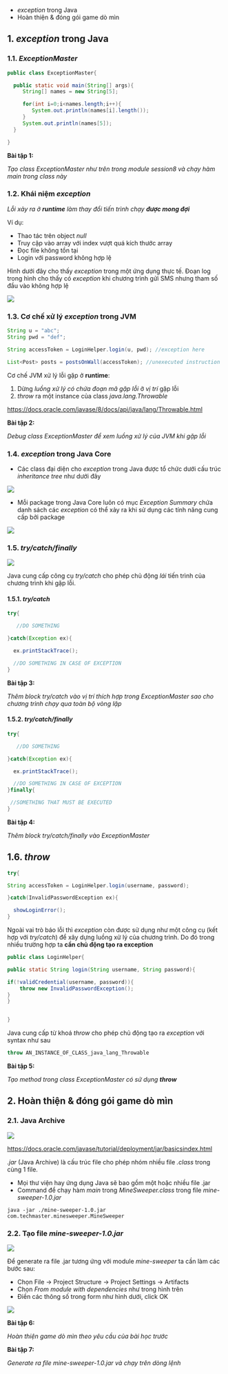* *exception* trong Java
* Hoàn thiện & đóng gói game dò mìn

## 1. *exception* trong Java

### 1.1. *ExceptionMaster*


```java
public class ExceptionMaster{

  public static void main(String[] args){
     String[] names = new String[5];

     for(int i=0;i<names.length;i++){
        System.out.println(names[i].length());
     }
     System.out.println(names[5]);
  }

}
```

__Bài tập 1:__

*Tạo class ExceptionMaster như trên trong module session8 và chạy hàm main trong class này*

### 1.2. Khái niệm *exception*

*Lỗi xảy ra ở **runtime** làm thay đổi tiến trình chạy **được mong đợi***


Ví dụ:

* Thao tác trên object *null*
* Truy cập vào array với index vượt quá kích thước array
* Đọc file không tồn tại
* Login với password không hợp lệ

Hình dưới đây cho thấy *exception* trong một ứng dụng thực tế. Đoạn log trong hình cho thấy có *exception* khi chương trình gửi SMS nhưng tham số đầu vào không hợp lệ

![](./materials/twilio_sdk_exception.png)

### 1.3. Cơ chế xử lý *exception* trong JVM

```java
String u = "abc";
String pwd = "def";

String accessToken = LoginHelper.login(u, pwd); //exception here

List<Post> posts = postsOnWall(accessToken); //unexecuted instruction


```

Cơ chế JVM xử lý lỗi gặp ở **runtime**:

1. Dừng *luồng xử lý có chứa đoạn mã gặp lỗi* ở *vị trí* gặp lỗi
2. *throw* ra một instance của class *java.lang.Throwable*

https://docs.oracle.com/javase/8/docs/api/java/lang/Throwable.html

__Bài tập 2:__

*Debug class ExceptionMaster để xem luồng xử lý của JVM khi gặp lỗi*

### 1.4. *exception* trong Java Core

* Các class đại diện cho *exception* trong Java được tổ chức dưới cấu trúc *inheritance tree* như dưới đây

![](./materials/exception_hierachy.gif)

* Mỗi package trong Java Core luôn có mục *Exception Summary* chứa danh sách các *exception* có thể xảy ra khi sử dụng các tính năng cung cấp bởi package

![](./materials/exception_summary.png)

### 1.5. *try/catch/finally*

![](./materials/try_and_catch.jpg)

Java cung cấp công cụ *try/catch* cho phép chủ động *lái* tiến trình của chương trình khi gặp lỗi.

#### 1.5.1. *try/catch*

```java
try{

   //DO SOMETHING

}catch(Exception ex){

  ex.printStackTrace();

  //DO SOMETHING IN CASE OF EXCEPTION
}
```

__Bài tập 3:__

*Thêm block try/catch vào vị trí thích hợp trong ExceptionMaster sao cho chương trình chạy qua toàn bộ vòng lặp*

#### 1.5.2. *try/catch/finally*

```java
try{

   //DO SOMETHING

}catch(Exception ex){

  ex.printStackTrace();

  //DO SOMETHING IN CASE OF EXCEPTION
}finally{

 //SOMETHING THAT MUST BE EXECUTED
}
```

__Bài tập 4:__

*Thêm block try/catch/finally vào ExceptionMaster*

## 1.6. *throw*

```java
try{

String accessToken = LoginHelper.login(username, password);

}catch(InvalidPasswordException ex){

  showLoginError();
}
```

Ngoài vai trò báo lỗi thì *exception* còn được sử dụng như một công cụ (kết hợp với *try/catch*) để xây dựng luồng xử lý của chương trình. Do đó trong nhiều trường hợp ta **cần chủ động tạo ra exception**

```java
public class LoginHelper{

public static String login(String username, String password){

if(!validCredential(username, password)){
    throw new InvalidPasswordException();
}
}


}
```


Java cung cấp từ khoá *throw* cho phép chủ động tạo ra *exception* với syntax như sau

```java
throw AN_INSTANCE_OF_CLASS_java_lang_Throwable
```

__Bài tập 5:__

*Tạo method trong class ExceptionMaster có sử dụng **throw***

## 2. Hoàn thiện & đóng gói game dò mìn


### 2.1. Java Archive

![](./materials/jar_files.png)

https://docs.oracle.com/javase/tutorial/deployment/jar/basicsindex.html

*.jar* (Java Archive) là cấu trúc file cho phép nhóm nhiều file *.class* trong cùng 1 file.

* Mọi thư viện hay ứng dụng Java sẽ bao gồm một hoặc nhiều file .jar
* Command để chạy hàm *main* trong *MineSweeper.class* trong file *mine-sweeper-1.0.jar*

```shell
java -jar ./mine-sweeper-1.0.jar com.techmaster.minesweeper.MineSweeper
```

### 2.2. Tạo file *mine-sweeper-1.0.jar*

![](./materials/generate_jar_file.png)

Để generate ra file .jar tương ứng với module *mine-sweeper* ta cần làm các bước sau:

* Chọn File -> Project Structure -> Project Settings -> Artifacts
* Chọn *From module with dependencies* như trong hình trên
* Điền các thông số trong form như hình dưới, click OK

![](./materials/jar_artifact_form.png)

__Bài tập 6:__

*Hoàn thiện game dò mìn theo yêu cầu của bài học trước*

__Bài tập 7:__

*Generate ra file mine-sweeper-1.0.jar và chạy trên dòng lệnh*